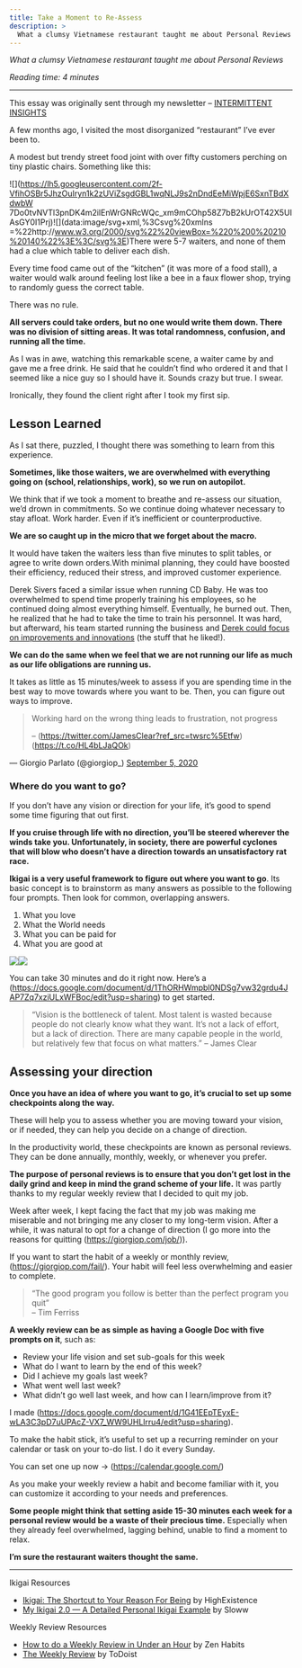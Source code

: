 ```yaml
---
title: Take a Moment to Re-Assess
description: >
  What a clumsy Vietnamese restaurant taught me about Personal Reviews
---
```

*What a clumsy Vietnamese restaurant taught me about Personal Reviews*

*Reading time: 4 minutes*

---

This essay was originally sent through my newsletter – [INTERMITTENT
INSIGHTS](https://giorgiop.com/letters/)

A few months ago, I visited the most disorganized “restaurant” I’ve ever been to.

A modest but trendy street food joint with over fifty customers perching on tiny plastic chairs. Something
like this:

![](https://lh5.googleusercontent.com/2f-VfihOSBr5JhzOuIryn1k2zUViZsgdGBL1wqNLJ9s2nDndEeMiWpjE6SxnTBdXdwbW
7Do0tvNVTl3pnDK4m2ilEnWrGNRcWQc_xm9mCOhp58Z7bB2kUrOT42X5UIAsGY0I1Prj)![](data:image/svg+xml,%3Csvg%20xmlns
=%22http://www.w3.org/2000/svg%22%20viewBox=%220%200%20210%20140%22%3E%3C/svg%3E)There were 5-7 waiters,
and none of them had a clue which table to deliver each dish.

Every time food came out of the “kitchen” (it was more of a food stall), a waiter would walk around
feeling lost like a bee in a faux flower shop, trying to randomly guess the correct table.

There was no rule.

**All servers could take orders, but no one would write them down. There was no division of sitting areas.
It was total randomness, confusion, and running all the time.**

As I was in awe, watching this remarkable scene, a waiter came by and gave me a free drink. He said that
he couldn’t find who ordered it and that I seemed like a nice guy so I should have it. Sounds crazy but
true. I swear.

Ironically, they found the client right after I took my first sip.

## Lesson Learned

As I sat there, puzzled, I thought there was something to learn from this experience.

**Sometimes, like those waiters, we are overwhelmed with everything going on (school, relationships,
work), so we run on autopilot.**

We think that if we took a moment to breathe and re-assess our situation, we’d drown in commitments. So we
continue doing whatever necessary to stay afloat. Work harder. Even if it’s inefficient or
counterproductive.

**We are so caught up in the micro that we forget about the macro.**

It would have taken the waiters less than five minutes to split tables, or agree to write down orders.With
minimal planning, they could have boosted their efficiency, reduced their stress, and improved customer
experience.

Derek Sivers faced a similar issue when running CD Baby. He was too overwhelmed to spend time properly
training his employees, so he continued doing almost everything himself. Eventually, he burned out. Then,
he realized that he had to take the time to train his personnel. It was hard, but afterward, his team
started running the business and [Derek could focus on improvements and
innovations](https://sive.rs/delegate) (the stuff that he liked!).

**We can do the same when we feel that we are not running our life as much as our life obligations are
running us.**

It takes as little as 15 minutes/week to assess if you are spending time in the best way to move towards
where you want to be. Then, you can figure out ways to improve.

> Working hard on the wrong thing leads to frustration, not progress
>
> – (https://twitter.com/JamesClear?ref_src=twsrc%5Etfw) (https://t.co/HL4bLJaQOk)
>
— Giorgio Parlato (@giorgiop\_) [September 5, 2020](https://twitter.com/giorgiop_/status/1302273357606318085?ref_src=twsrc%5Etfw)

### Where do you want to go?

If you don’t have any vision or direction for your life, it’s good to spend some time figuring that out
first.

**If you cruise through life with no direction, you’ll be steered wherever the winds take you.
Unfortunately, in society, there are powerful cyclones that will blow who doesn’t have a direction towards
an unsatisfactory rat race.**

**Ikigai is a very useful framework to figure out where you want to go**. Its basic concept is to
brainstorm as many answers as possible to the following four prompts. Then look for common, overlapping
answers.

1. What you love
2. What the World needs
3. What you can be paid for
4. What you are good at

![](https://lh6.googleusercontent.com/YblT-U3yo4kL0pA7J2xxnsF7KmvHPNEQcM_wXVprgZcrdjmE4FeWS6wW7HTiAwRZB_Dw878IkYdc3R59Hj_6VWj3MuMAuNyrMzDvJeb9xqTOmmnT-y2U1vsH8of9WDHSCcse88h9)![](data:image/svg+xml%3Csvg%20xmlns=%22http://www.w3.org/2000/svg%22%20viewBox=%220%200%20210%20140%22%3E%3C/svg%3E)

You can take 30 minutes and do it right now. Here’s a (https://docs.google.com/document/d/1ThORHWmpbl0NDSg7vw32grdu4JAP7Zq7xziULxWFBoc/edit?usp=sharing) to get started.

> “Vision is the bottleneck of talent. Most talent is wasted because people do not clearly know what they
> want. It’s not a lack of effort, but a lack of direction. There are many capable people in the world, but
> relatively few that focus on what matters.”
> – James Clear

## Assessing your direction

**Once you have an idea of where you want to go, it’s crucial to set up some checkpoints along the way.**

These will help you to assess whether you are moving toward your vision, or if needed, they can help you
decide on a change of direction.

In the productivity world, these checkpoints are known as personal reviews. They can be done annually,
monthly, weekly, or whenever you prefer.

**The purpose of personal reviews is to ensure that you don’t get lost in the daily grind and keep in mind
the grand scheme of your life.** It was partly thanks to my regular weekly review that I decided to quit
my job.

Week after week, I kept facing the fact that my job was making me miserable and not bringing me any closer
to my long-term vision. After a while, it was natural to opt for a change of direction (I go more into the
reasons for quitting (https://giorgiop.com/job/)).

If you want to start the habit of a weekly or monthly review, (https://giorgiop.com/fail/). Your habit
will feel less overwhelming and easier to complete.

> “The good program you follow is better than the perfect program you quit” \
> – Tim Ferriss

**A weekly review can be as simple as having a Google Doc with five prompts on it**, such as:

* Review your life vision and set sub-goals for this week
* What do I want to learn by the end of this week?
* Did I achieve my goals last week?
* What went well last week?
* What didn’t go well last week, and how can I learn/improve from it?

I made (https://docs.google.com/document/d/1G41EEpTEyxE-wLA3C3pD7uUPAcZ-VX7_WW9UHLlrru4/edit?usp=sharing).

To make the habit stick, it’s useful to set up a recurring reminder on your calendar or task on your to-do
list. I do it every Sunday.

You can set one up now → (https://calendar.google.com/)

As you make your weekly review a habit and become familiar with it, you can customize it according to your
needs and preferences.

**Some people might think that setting aside 15-30 minutes each week for a personal review would be a
waste of their precious time.** Especially when they already feel overwhelmed, lagging behind, unable to
find a moment to relax.

**I’m sure the restaurant waiters thought the same.**

---

Ikigai Resources

* [Ikigai: The Shortcut to Your Reason For Being](https://highexistence.com/ikigai/) by HighExistence
* [My Ikigai 2.0 — A Detailed Personal Ikigai Example](https://www.sloww.co/ikigai-example/) by Sloww

Weekly Review Resources

* [How to do a Weekly Review in Under an
Hour](https://zenhabits.net/how-to-do-weekly-review-in-under-hour/) by Zen Habits
* [The Weekly Review](https://todoist.com/productivity-methods/weekly-review) by ToDoist
